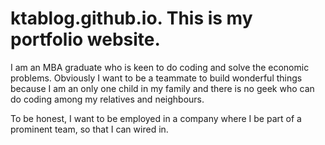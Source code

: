# ktablog.github.io.  This is my portfolio website.  

  I am an MBA graduate who is keen to do coding and solve the economic problems.  Obviously I want to be a teammate to build wonderful things because I am an only one child in my family and there is no geek who can do coding among my relatives and neighbours.  
  
  To be honest, I want to be employed in a company where I be part of a prominent team, so that I can wired in.   

